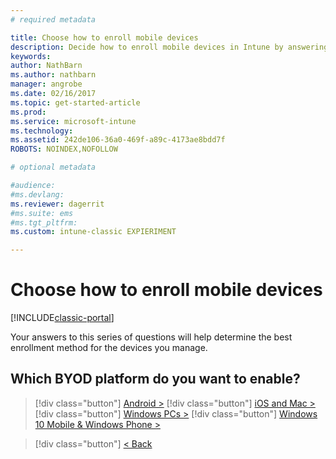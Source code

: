 ```yaml
---
# required metadata

title: Choose how to enroll mobile devices 
description: Decide how to enroll mobile devices in Intune by answering a few simple questions
keywords:
author: NathBarn
ms.author: nathbarn
manager: angrobe
ms.date: 02/16/2017
ms.topic: get-started-article
ms.prod:
ms.service: microsoft-intune
ms.technology:
ms.assetid: 242de106-36a0-469f-a89c-4173ae8bdd7f
ROBOTS: NOINDEX,NOFOLLOW

# optional metadata

#audience:
#ms.devlang:
ms.reviewer: dagerrit
#ms.suite: ems
#ms.tgt_pltfrm:
ms.custom: intune-classic EXPIERIMENT

---
```

# Choose how to enroll mobile devices

[!INCLUDE[classic-portal](../includes/classic-portal.md)]

Your answers to this series of questions will help determine the best enrollment method for the devices you manage.

## **Which BYOD platform do you want to enable?**

> [!div  class="button"]
[Android >](/intune-classic/deploy-use/set-up-android-management-with-microsoft-intune)
> [!div class="button"]
[iOS and Mac >](/intune-classic/deploy-use/set-up-ios-and-mac-management-with-microsoft-intune)
> [!div class="button"]
[Windows PCs >](/intune-classic/deploy-use/set-up-windows-device-management-with-microsoft-intune)
> [!div class="button"]
[Windows 10 Mobile & Windows Phone >](/intune-classic/deploy-use/set-up-windows-phone-management-with-microsoft-intune)


> [!div class="button"]
[< Back](choose-how-to-enroll-devices1.md)
